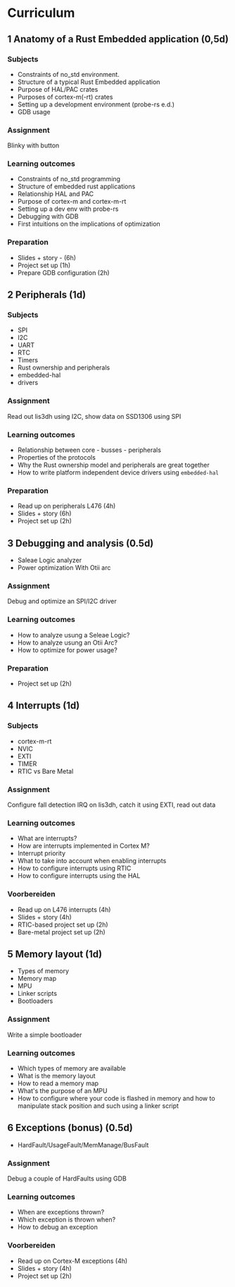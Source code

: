 # Curriculum

## 1 Anatomy of a Rust Embedded application (0,5d)
### Subjects
- Constraints of no_std environment.
- Structure of a typical Rust Embedded application 
- Purpose of HAL/PAC crates
- Purposes of cortex-m(-rt) crates
- Setting up a development environment (probe-rs e.d.)
- GDB usage

### Assignment
Blinky with button

### Learning outcomes
- Constraints of no_std programming
- Structure of embedded rust applications
- Relationship HAL and PAC
- Purpose of cortex-m and cortex-m-rt
- Setting up a dev env with probe-rs
- Debugging with GDB
- First intuitions on the implications of optimization

### Preparation
- Slides + story - (6h)
- Project set up (1h)
- Prepare GDB configuration (2h)

## 2 Peripherals (1d)
### Subjects
- SPI
- I2C
- UART
- RTC
- Timers
- Rust ownership and peripherals
- embedded-hal
- drivers

### Assignment
Read out lis3dh using I2C, show data on SSD1306 using SPI

### Learning outcomes
- Relationship between core - busses - peripherals
- Properties of the protocols
- Why the Rust ownership model and peripherals are great together
- How to write platform independent device drivers using `embedded-hal`

### Preparation
- Read up on peripherals L476 (4h)
- Slides + story (6h)
- Project set up (2h)

## 3 Debugging and analysis (0.5d)
- Saleae Logic analyzer
- Power optimization With Otii arc

### Assignment
Debug and optimize an SPI/I2C driver

### Learning outcomes
- How to analyze usung a Seleae Logic?
- How to analyze usung an Otii Arc?
- How to optimize for power usage?

### Preparation
- Project set up (2h)

## 4 Interrupts (1d)
### Subjects
- cortex-m-rt
- NVIC
- EXTI
- TIMER
- RTIC vs Bare Metal

### Assignment 
Configure fall detection IRQ on lis3dh, catch it using EXTI, read out data

### Learning outcomes
- What are interrupts?
- How are interrupts implemented in Cortex M?
- Interrupt priority
- What to take into account when enabling interrupts
- How to configure interrupts using RTIC
- How to configure interrupts using the HAL

### Voorbereiden
- Read up on L476 interrupts (4h)
- Slides + story (4h)
- RTIC-based project set up (2h)
- Bare-metal project set up (2h)

## 5 Memory layout (1d)
- Types of memory
- Memory map
- MPU
- Linker scripts
- Bootloaders

### Assignment
Write a simple bootloader

### Learning outcomes
- Which types of memory are available
- What is the memory layout
- How to read a memory map
- What's the purpose of an MPU
- How to configure where your code is flashed in memory and how to manipulate stack position and such using a linker script

## 6 Exceptions (bonus) (0.5d)
- HardFault/UsageFault/MemManage/BusFault

### Assignment
Debug a couple of HardFaults using GDB

### Learning outcomes
- When are exceptions thrown?
- Which exception is thrown when?
- How to debug an exception

### Voorbereiden
- Read up on Cortex-M exceptions (4h)
- Slides + story (4h)
- Project set up (2h)



